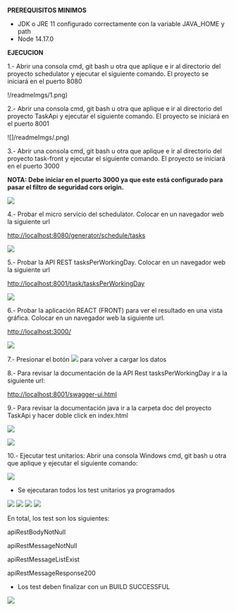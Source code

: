 **PREREQUISITOS MINIMOS**

- JDK o JRE 11 configurado correctamente con la variable JAVA\_HOME y path
- Node 14.17.0

**EJECUCION**

1.- Abrir una consola cmd, git bash u otra que aplique e ir al directorio del proyecto schedulator y ejecutar el siguiente comando. El proyecto se iniciará en el puerto 8080

!/readmeImgs/1.png)

2.- Abrir una consola cmd, git bash u otra que aplique e ir al directorio del proyecto TaskApi y ejecutar el siguiente comando. El proyecto se iniciará en el puerto 8001

![]/readmeImgs/.png)

3.- Abrir una consola cmd, git bash u otra que aplique e ir al directorio del proyecto task-front y ejecutar el siguiente comando. El proyecto se iniciará en el puerto 3000

**NOTA: Debe iniciar en el puerto 3000 ya que este está configurado para pasar el filtro de seguridad cors origin.**

![](RackMultipart20210529-4-zf52m1_html_85bb718aa49ca701.png)

4.- Probar el micro servicio del schedulator. Colocar en un navegador web la siguiente url

[http://localhost:8080/generator/schedule/tasks](http://localhost:8080/generator/schedule/tasks)

![](RackMultipart20210529-4-zf52m1_html_5bcc86404845f0d9.png)

5.- Probar la API REST tasksPerWorkingDay. Colocar en un navegador web la siguiente url

[http://localhost:8001/task/tasksPerWorkingDay](http://localhost:8001/task/tasksPerWorkingDay)

![](RackMultipart20210529-4-zf52m1_html_566a1a3437f820a.png)

6.- Probar la aplicación REACT (FRONT) para ver el resultado en una vista gráfica. Colocar en un navegador web la siguiente url.

[http://localhost:3000/](http://localhost:3000/)

![](RackMultipart20210529-4-zf52m1_html_b9131e37a1cf807.png)

7.- Presionar el botón ![](RackMultipart20210529-4-zf52m1_html_ae0606980a33946f.png) para volver a cargar los datos

8.- Para revisar la documentación de la API Rest tasksPerWorkingDay ir a la siguiente url:

[http://localhost:8001/swagger-ui.html](http://localhost:8001/swagger-ui.html)

9.- Para revisar la documentación java ir a la carpeta doc del proyecto TaskApi y hacer doble click en index.html

![](RackMultipart20210529-4-zf52m1_html_e8ba490839f9fc34.png)

![](RackMultipart20210529-4-zf52m1_html_3d4c1d7b7013bcee.png)

10.- Ejecutar test unitarios: Abrir una consola Windows cmd, git bash u otra que aplique y ejecutar el siguiente comando:

![](RackMultipart20210529-4-zf52m1_html_95a6cce544b74f01.png)

- Se ejecutaran todos los test unitarios ya programados

![](RackMultipart20210529-4-zf52m1_html_3bff80ecd5d11535.gif) ![](RackMultipart20210529-4-zf52m1_html_3bff80ecd5d11535.gif) ![](RackMultipart20210529-4-zf52m1_html_3bff80ecd5d11535.gif) ![](RackMultipart20210529-4-zf52m1_html_9c45eff6c9fb80f0.png)

En total, los test son los siguientes:

apiRestBodyNotNull

apiRestMessageNotNull

apiRestMessageListExist

apiRestMessageResponse200

- Los test deben finalizar con un BUILD SUCCESSFUL

![](RackMultipart20210529-4-zf52m1_html_f15d8f1dc6e3283d.png)
